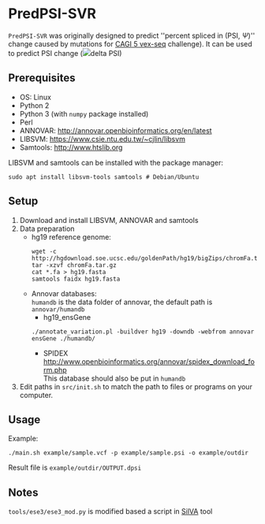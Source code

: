 # PredPSI-SVR

`PredPSI-SVR` was originally designed to predict ''percent spliced in (PSI, $\Psi$)'' change caused by mutations for [CAGI 5 vex-seq](https://genomeinterp,etation.org/content/vex-seq) challenge). It can be used to predict PSI change (<img src="https://latex.codecogs.com/svg.latex?\Large&space;$\Delta\Psi$" >delta PSI</img>)


## Prerequisites
- OS: Linux  
- Python 2  
- Python 3 (with `numpy` package installed)
- Perl
- ANNOVAR: http://annovar.openbioinformatics.org/en/latest  
- LIBSVM: https://www.csie.ntu.edu.tw/~cjlin/libsvm
- Samtools: http://www.htslib.org  

LIBSVM and samtools can be installed with the package manager:  
```
sudo apt install libsvm-tools samtools # Debian/Ubuntu
```



## Setup
1. Download and install LIBSVM, ANNOVAR and samtools  
2. Data preparation
    - hg19 reference genome:  
        ```shell
        wget -c http://hgdownload.soe.ucsc.edu/goldenPath/hg19/bigZips/chromFa.tar.gz
        tar -xzvf chromFa.tar.gz
        cat *.fa > hg19.fasta 
        samtools faidx hg19.fasta
        ```
    - Annovar databases:  
        `humandb` is the data folder of annovar, the default path is `annovar/humandb`
        - hg19_ensGene  
        ```
        ./annotate_variation.pl -buildver hg19 -downdb -webfrom annovar ensGene ./humandb/
        ```
        - SPIDEX  
        http://www.openbioinformatics.org/annovar/spidex_download_form.php  
        This database should also be put in `humandb`
4. Edit paths in `src/init.sh` to match the path to files or programs on your computer.  

## Usage  
Example:  

```shell
./main.sh example/sample.vcf -p example/sample.psi -o example/outdir
```
Result file is `example/outdir/OUTPUT.dpsi`

## Notes

`tools/ese3/ese3_mod.py` is modified based a script in [SilVA](http://compbio.cs.toronto.edu/silva/) tool
